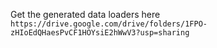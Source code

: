 Get the generated data loaders here `https://drive.google.com/drive/folders/1FPO-zHIoEdQHaesPvCF1HOYsiE2hWwV3?usp=sharing`
